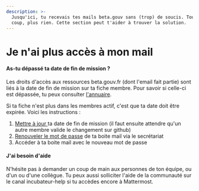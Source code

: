 ```yaml
---
description: >-
  Jusqu'ici, tu recevais tes mails beta.gouv sans (trop) de soucis. Tout d'un
  coup, plus rien. Cette section peut t'aider à trouver la solution.
---
```


# Je n'ai plus accès à mon mail

#### As-tu dépassé ta date de fin de mission ?

Les droits d'accès aux ressources beta.gouv.fr (dont l'email fait partie) sont liés à la date de fin de mission sur ta fiche membre. Pour savoir si celle-ci est dépassée, tu peux consulter [l'annuaire](https://beta.gouv.fr/communaute/annuaire).

Si ta fiche n'est plus dans les membres actif, c'est que ta date doit être expirée. Voici les instructions :

1. [Mettre à jour ](https://doc.incubateur.net/communaute/travailler-a-beta-gouv/jutilise-les-outils-de-la-communaute/outils/mise-a-jour-de-mes-informations)ta date de fin de mission (il faut ensuite attendre qu'un autre membre valide le changement sur github)
2. [Renouveler le mot de passe](definir-ou-renouveler-mon-mot-de-passe-beta.gouv.fr.md) de ta boite mail via le secrétariat
3. Accéder à ta boite mail avec le nouveau mot de passe

#### J'ai besoin d'aide

N'hésite pas à demander un coup de main aux personnes de ton équipe, ou d'un ou d'une collègue. Tu peux aussi solliciter l'aide de la communauté sur le canal incubateur-help si tu accèdes encore à Mattermost.
